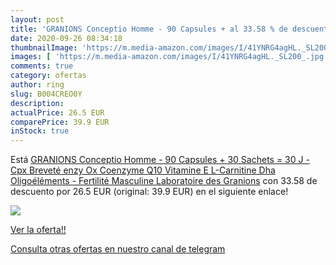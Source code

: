 ```yaml
---
layout: post
title: 'GRANIONS Conceptio Homme - 90 Capsules + al 33.58 % de descuento'
date: 2020-09-26 08:34:18
thumbnailImage: 'https://m.media-amazon.com/images/I/41YNRG4agHL._SL200_.jpg'
images: [ 'https://m.media-amazon.com/images/I/41YNRG4agHL._SL200_.jpg' ]
comments: true
category: ofertas
author: ring
slug: B004CREO0Y
description:
actualPrice: 26.5 EUR
comparePrice: 39.9 EUR
inStock: true
---
```


Está [GRANIONS Conceptio Homme - 90 Capsules + 30 Sachets = 30 J - Cpx Breveté enzy Ox  Coenzyme Q10  Vitamine E   L-Carnitine  Dha  Oligoéléments - Fertilité Masculine Laboratoire des Granions](https://www.amazon.com/dp/B004CREO0Y/?tag=redken08-20) con 33.58 de descuento por 26.5 EUR (original: 39.9 EUR) en el siguiente enlace!

[![](https://m.media-amazon.com/images/I/41YNRG4agHL._SL200_.jpg)](https://www.amazon.com/dp/B004CREO0Y/?tag=redken08-20)

[Ver la oferta!!](https://www.amazon.com/dp/B004CREO0Y/?tag=redken08-20)

[Consulta otras ofertas en nuestro canal de telegram](https://t.me/s/ofertas25)
